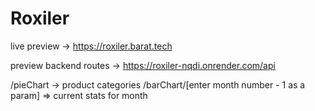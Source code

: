 # Roxiler

live preview ->
https://roxiler.barat.tech

preview backend routes ->
https://roxiler-nqdi.onrender.com/api

/pieChart -> product categories
/barChart/[enter month number - 1 as a param] => current stats for month